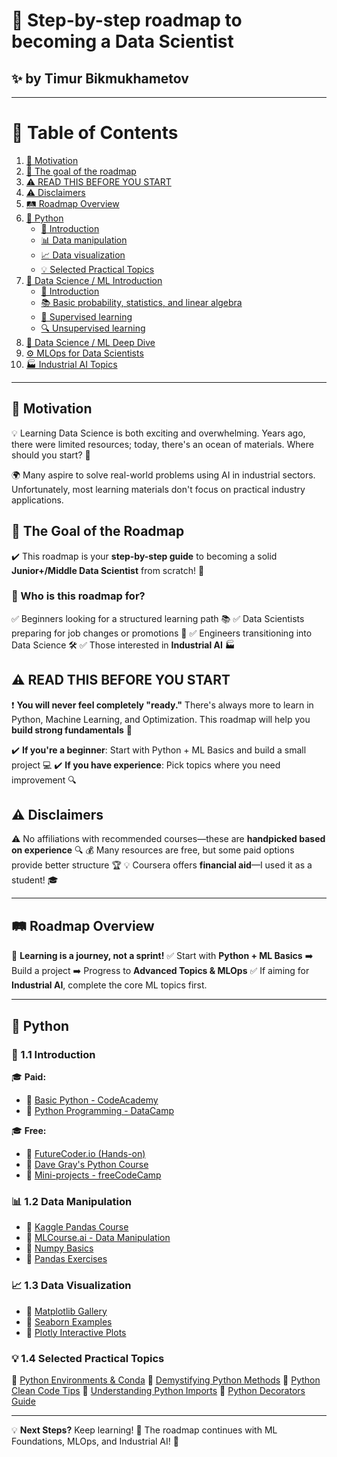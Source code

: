 # 🚀 Step-by-step roadmap to becoming a Data Scientist

## ✨ by Timur Bikmukhametov

---

# 📌 Table of Contents
1. [🎯 Motivation](#motivation)
2. [🎯 The goal of the roadmap](#the-goal-of-the-roadmap)
3. [⚠️ READ THIS BEFORE YOU START](#read-this-before-you-start)
4. [⚠️ Disclaimers](#disclaimers)
5. [🛤️ Roadmap Overview](#roadmap-overview)
6. [🐍 Python](#python)
    - [🚀 Introduction](#introduction)
    - [📊 Data manipulation](#data-manipulation)
    - [📈 Data visualization](#data-visualization)
    - [💡 Selected Practical Topics](#selected-practical-topics)
7. [🧠 Data Science / ML Introduction](#data-science--ml-introduction)
    - [🔰 Introduction](#introduction-1)
    - [📚 Basic probability, statistics, and linear algebra](#basic-probability-statistics-and-linear-algebra)
    - [🤖 Supervised learning](#supervised-learning)
    - [🔍 Unsupervised learning](#unsupervised-learning)
8. [🔎 Data Science / ML Deep Dive](#data-science--ml-deep-dive)
9. [⚙️ MLOps for Data Scientists](#mlops-for-data-scientist)
10. [🏭 Industrial AI Topics](#industrial-ai-topics)

---

## 🎯 Motivation
💡 Learning Data Science is both exciting and overwhelming. Years ago, there were limited resources; today, there's an ocean of materials. Where should you start? 🤔

🌍 Many aspire to solve real-world problems using AI in industrial sectors. Unfortunately, most learning materials don't focus on practical industry applications.

## 🎯 The Goal of the Roadmap
✔️ This roadmap is your **step-by-step guide** to becoming a solid **Junior+/Middle Data Scientist** from scratch! 🚀

### 🎯 Who is this roadmap for?
✅ Beginners looking for a structured learning path 📚
✅ Data Scientists preparing for job changes or promotions 💼
✅ Engineers transitioning into Data Science 🛠️
✅ Those interested in **Industrial AI** 🏭

## ⚠️ READ THIS BEFORE YOU START
❗ **You will never feel completely "ready."** There's always more to learn in Python, Machine Learning, and Optimization. This roadmap will help you **build strong fundamentals** 💪

✔️ **If you're a beginner**: Start with Python + ML Basics and build a small project 💻
✔️ **If you have experience**: Pick topics where you need improvement 🔍

## ⚠️ Disclaimers
⚠️ No affiliations with recommended courses—these are **handpicked based on experience** 🔍
💰 Many resources are free, but some paid options provide better structure 🏆
💡 Coursera offers **financial aid**—I used it as a student! 🎓

---

## 🛤️ Roadmap Overview
📌 **Learning is a journey, not a sprint!**
✅ Start with **Python + ML Basics** ➡️ Build a project ➡️ Progress to **Advanced Topics & MLOps**
✅ If aiming for **Industrial AI**, complete the core ML topics first.

---

## 🐍 Python
### 🚀 1.1 Introduction
🎓 **Paid:**
- 🔗 [Basic Python - CodeAcademy](https://www.codecademy.com/learn/learn-python-3)
- 🔗 [Python Programming - DataCamp](https://app.datacamp.com/learn/skill-tracks/python-programming)

🎓 **Free:**
- 🔗 [FutureCoder.io (Hands-on)](https://futurecoder.io/)
- 🔗 [Dave Gray's Python Course](https://www.youtube.com/watch?v=qwAFL1597eM)
- 🔗 [Mini-projects - freeCodeCamp](https://www.youtube.com/watch?v=8ext9G7xspg)

### 📊 1.2 Data Manipulation
- 🔗 [Kaggle Pandas Course](https://www.kaggle.com/learn/pandas)
- 🔗 [MLCourse.ai - Data Manipulation](https://mlcourse.ai/book/topic01/topic01_intro.html)
- 🔗 [Numpy Basics](https://github.com/ageron/handson-ml2/blob/master/tools_numpy.ipynb)
- 🔗 [Pandas Exercises](https://github.com/guipsamora/pandas_exercises)

### 📈 1.3 Data Visualization
- 🔗 [Matplotlib Gallery](https://matplotlib.org/stable/gallery/index.html)
- 🔗 [Seaborn Examples](https://seaborn.pydata.org/examples/index.html)
- 🔗 [Plotly Interactive Plots](https://plotly.com/python/)

### 💡 1.4 Selected Practical Topics
🔹 [Python Environments & Conda](https://whiteboxml.com/blog/the-definitive-guide-to-python-virtual-environments-with-conda)
🔹 [Demystifying Python Methods](https://realpython.com/instance-class-and-static-methods-demystified/)
🔹 [Python Clean Code Tips](https://github.com/zedr/clean-code-python)
🔹 [Understanding Python Imports](https://realpython.com/python-import/)
🔹 [Python Decorators Guide](https://realpython.com/primer-on-python-decorators/)

---

💡 **Next Steps?** Keep learning! 📖 The roadmap continues with ML Foundations, MLOps, and Industrial AI! 🚀
